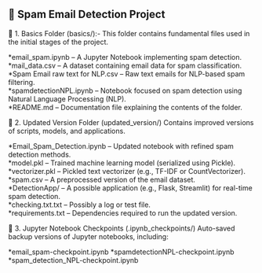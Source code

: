 📌 Spam Email Detection Project
--------------------------------
🔹 1. Basics Folder (basics/):-
This folder contains fundamental files used in the initial stages of the project.

*email_spam.ipynb – A Jupyter Notebook implementing spam detection.                                                                                                                                                                  
*mail_data.csv – A dataset containing email data for spam classification.                                                                                                                                                 
*Spam Email raw text for NLP.csv – Raw text emails for NLP-based spam filtering.                                                                                                                                        
*spamdetectionNPL.ipynb – Notebook focused on spam detection using Natural Language Processing (NLP).                                                                                                                 
*README.md – Documentation file explaining the contents of the folder.

🔹 2. Updated Version Folder (updated_version/)
Contains improved versions of scripts, models, and applications.

*Email_Spam_Detection.ipynb – Updated notebook with refined spam detection methods.                                                                                                                                   
*model.pkl – Trained machine learning model (serialized using Pickle).                                                                                                                                                
*vectorizer.pkl – Pickled text vectorizer (e.g., TF-IDF or CountVectorizer).                                                                                                                                                
*spam.csv – A preprocessed version of the email dataset.                                                                                                                                                               
*DetectionApp/ – A possible application (e.g., Flask, Streamlit) for real-time spam detection.                                                                                                                        
*checking.txt.txt – Possibly a log or test file.                                                                                                                                                                      
*requirements.txt – Dependencies required to run the updated version.

🔹 3. Jupyter Notebook Checkpoints (.ipynb_checkpoints/)
Auto-saved backup versions of Jupyter notebooks, including:

*email_spam-checkpoint.ipynb
*spamdetectionNPL-checkpoint.ipynb
*spam_detection_NPL-checkpoint.ipynb
